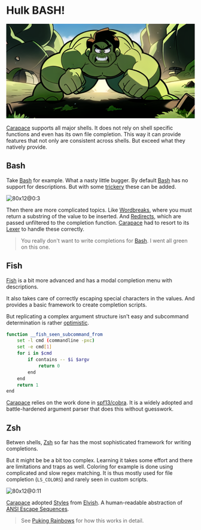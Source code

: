 # Hulk BASH!

![](./hulkBash/banner.png)

[Carapace] supports all major shells.
It does not rely on shell specific functions and even has its own file completion.
This way it can provide features that not only are consistent across shells.
But exceed what they natively provide.

## Bash

Take [Bash] for example. What a nasty little bugger.
By default [Bash] has no support for descriptions.
But with some [trickery](https://stackoverflow.com/a/10130007) these can be added.

![80x12@0:3](./hulkBash/bashDescriptions.cast)

Then there are more complicated topics.
Like [Wordbreaks], where you must return a substring of the value to be inserted.
And [Redirects], which are passed unfiltered to the completion function.
[Carapace] had to resort to its [Lexer] to handle these correctly.

> You really don't want to write completions for [Bash]. I went all green on this one.

## Fish

[Fish] is a bit more advanced and has a modal completion menu with descriptions.

It also takes care of correctly escaping special characters in the values.
And provides a basic framework to create completion scripts.

But replicating a complex argument structure isn't easy and subcommand determination is rather [optimistic](https://github.com/fish-shell/fish-shell/issues/7107#issuecomment-653951801).

```sh
function __fish_seen_subcommand_from
    set -l cmd (commandline -pxc)
    set -e cmd[1]
    for i in $cmd
        if contains -- $i $argv
            return 0
        end
    end
    return 1
end
```
[Carapace] relies on the work done in [spf13/cobra].
It is a widely adopted and battle-hardened argument parser that does this without guesswork.

## Zsh

Betwen shells, [Zsh] so far has the most sophisticated framework for writing completions.

But it might be be a bit too complex.
Learning it takes some effort and there are limitations and traps as well.
Coloring for example is done using complicated and slow regex matching.
It is thus mostly used for file completion (`LS_COLORS`) and rarely seen in custom scripts.


![80x12@0:11](./hulkBash/style.cast)

[Carapace] adopted [Styles] from [Elvish]. A human-readable abstraction of [ANSI Escape Sequences].

> See [Puking Rainbows] for how this works in detail.

[ANSI Escape Sequences]:https://gist.github.com/fnky/458719343aabd01cfb17a3a4f7296797
[Bash]:https://www.gnu.org/software/bash/
[Carapace]:https://carapace.sh
[Elvish]:https://elv.sh/
[Fish]:https://fishshell.com/
[Lexer]:https://github.com/carapace-sh/carapace-shlex
[Puking Rainbows]:https://dev.to/rsteube/puking-rainbows-1pje
[Redirects]:https://www.gnu.org/software/bash/manual/html_node/Redirections.html
[Wordbreaks]:https://www.gnu.org/software/bash/manual/html_node/Bash-Variables.html#index-COMP_005fWORDBREAKS
[spf13/cobra]:https://github.com/spf13/cobra
[Zsh]:https://www.zsh.org/

[Styles]:https://pkg.go.dev/github.com/rsteube/carapace/pkg/style#pkg-variables

